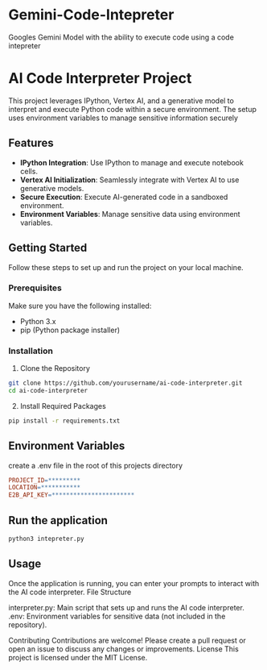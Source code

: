 # Gemini-Code-Intepreter
Googles Gemini Model with the ability to execute code using a code intepreter
# AI Code Interpreter Project

This project leverages IPython, Vertex AI, and a generative model to interpret and execute Python code within a secure environment. The setup uses environment variables to manage sensitive information securely

## Features

- **IPython Integration**: Use IPython to manage and execute notebook cells.
- **Vertex AI Initialization**: Seamlessly integrate with Vertex AI to use generative models.
- **Secure Execution**: Execute AI-generated code in a sandboxed environment.
- **Environment Variables**: Manage sensitive data using environment variables.

## Getting Started

Follow these steps to set up and run the project on your local machine.

### Prerequisites

Make sure you have the following installed:

- Python 3.x
- pip (Python package installer)

### Installation

1. Clone the Repository

```bash
git clone https://github.com/yourusername/ai-code-interpreter.git
cd ai-code-interpreter
```

2. Install Required Packages

``` bash
pip install -r requirements.txt
```

## Environment Variables

create a .env file in the root of this projects directory

```makefile
PROJECT_ID=*********
LOCATION=***********
E2B_API_KEY=***********************
```
## Run the application

```bash
python3 intepreter.py
```

## Usage
Once the application is running, you can enter your prompts to interact with the AI code interpreter.
File Structure

interpreter.py: Main script that sets up and runs the AI code interpreter.
.env: Environment variables for sensitive data (not included in the repository).

Contributing
Contributions are welcome! Please create a pull request or open an issue to discuss any changes or improvements.
License
This project is licensed under the MIT License. 
